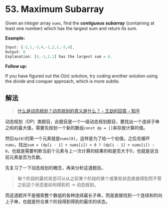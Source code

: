 # 53. Maximum Subarray

Given an integer array `nums`, find the ***contiguous subarray*** (containing at least one number) which has the largest sum and return its sum.

**Example:**

```js
Input: [-2,1,-3,4,-1,2,1,-5,4],
Output: 6
Explanation: [4,-1,2,1] has the largest sum = 6.
```

**Follow up:**

If you have figured out the O(n) solution, try coding another solution using the divide and conquer approach, which is more subtle.

## 解法

> [什么是动态规划？动态规划的意义是什么？ - 王勐的回答 - 知乎](https://www.zhihu.com/question/23995189/answer/35429905)

动态规划（DP）类题目，此题目是一个一级动态规划题目，要找出一个连续子串之和的最大值，需要先规划一个新的数组`const dp = []`来存放计算的值。

然后`dp[0]`的第一个元素就是`nums[0]`，这样是为了给一个初值。之后去循环`nums`，找出`sum = (dp[i - 1] + nums[i]) > 0 ? (dp[i - 1] + nums[i]) : 0`，也就是需要判断当前个元素与上一次计算的结果的和是否大于0，也就是说当前元素是否为负数。

先复习了一下动态规划的概念，再来分析这道题目。
> 每个阶段的最优状态可以从之前某个阶段的某个或某些状态直接得到而不管之前这个状态是如何得到的 -> 动态规划。

而这道题并不是搜索整个数组的各种连续最长子串，而是直接找到一个连续和的向上子串，也就是符合某个阶段得到得到的最优的状态。